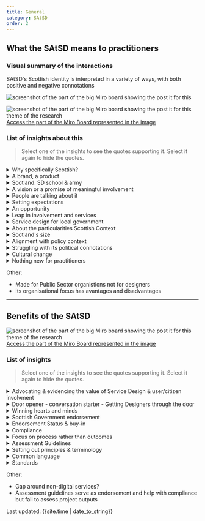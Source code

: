 ```yaml
---
title: General
category: SAtSD
order: 2
---
```


## What the SAtSD means to practitioners

### Visual summary of the interactions
SAtSD's Scottish identity is interpreted in a variety of ways, with both positive and negative connotations

![screenshot of the part of the big Miro board showing the post it for this](/practitioner-stories/images/SAtSD/satsd-graphic.png)

![screenshot of the part of the big Miro board showing the post it for this theme of the research](/practitioner-stories/images/SAtSD/satsd-gen1.png)
[Access the part of the Miro Board represented in the image](https://miro.com/app/board/o9J_ldOzA14=/?moveToWidget=3074457352333735753&cot=14)

### List of insights about this

> Select one of the insights to see the quotes supporting it. Select it again to hide the quotes.

 <details>
 <summary>Why specifically Scottish?</summary>
 <ul>
 <li>Why is there the SAtSD? Why isn’t it just service design? It needs to be sold to me that there should be a special Scottish way</li>
<li>Colleagues in [...] different places talk about the approach of Scottish design. It's just about service design</li>
<li>I quite often hear ‘well, why is it Scottish approach, why is it different to service design?’</li>
<li>Does Scotland want to be different? Are they setting themselves out to be different? And then failing at being different</li>
 </ul>
 </details>
 <details>
 <summary>A brand, a product</summary>
 <ul>
 <li>It's an approach that has been packaged up along with resources and assets to codify and standardise practice, so to me it's a product and a brand [...] it feels like it's a brand that's been promoted</li>
 </ul>
 </details>
 <details>
 <summary>Scotland: SD school & army</summary>
 <ul>
 <li>It gives the impression that design is over here, and that we are building an army of designers to be the biggest design school in the world. So for that reason again, it feels like it's a brand that's been promoted</li>
<li>We have this ambition about Scotland being almost like a design school and, you know, people being equipped with the skills to understand what is expected of them and how they can participate</li>
 </ul>
 </details>
 <details>
 <summary>A vision or a promise of meaningful involvement</summary>
 <ul>
 <li>Service design is everybody’s business. [...] we sometimes present SD as if it is just for the cool kids. It is not, it is for everybody, it is for every citizen. You know, that right to co-design or at least to influence, to have a say on the services that you as a citizen receive; that right to help determine how those work, that's what it means to me</li>
<li>It's almost like a kind of promise I suppose, from Scottish Government about taking a citizen-led approach about how they design their services. So kind of like putting a stake in the ground and saying: "that's how we want to work, this is the approach that we would like to take and this is our promise to put the citizens at the centre of how we do public services"</li>
<li>An idea and a principle which encourages people to ensure that they are not designing in their own heads, that they are taking that design out of their own heads and that they are pushing away from them. For me the big part of it is "where is the power in any design activity?" if the power is with you as a designer, as a researcher, as a content or service designer, then it's in the wrong place. Now that's not to say that specialist skills should not be there but we should try to push the power out to the actual service users and giving and encouraging them ways to engage with us more effectively</li>
<li>wWat I take from SAtSD, that's the hope for me, that it will become more ingrained across national and local government and 3rd sector. [...] for me it's going to be core competence: if your organisation is not doing this then you are missing out. and it's been quite proven that organisations if they do this, they get better</li>
<li>The Scottish approach is very much around trying to actively encourage us to get people into the room as much as possible, it's very easy to kind of forget, to do the primary research with some people, [...] but then when we get to the design process, they're out, we're the specialists, we know what we are doing, we're going to come up with this and there you go! it's forgotten. And I think that's where we're slightly different, I'm not saying we're unique, there are  places around the world that do that stuff, and do it well, but trying to make that a key part of the design, that's probably a bit more unique</li>
<li>What SAtSD means to me and why it is different to Service Design practice is that it is about inclusion and about being inclusive in its approach and how services are design and the process. So it is not just designing a service in a person-centred test, in a way, it’s about making sure that people can be involved inclusively in the design and delivery</li>
 </ul>
 </details>
 <details>
 <summary>People are talking about it</summary>
 <ul>
 <li>I have talked to [people] in Wales who are doing a bit of this work.
<li>I think it's landed well and when I speak to colleagues in London, and Manchester and different places they will talk about the approach of Scottish Design [...] They've heard about it potentially at conferences like SDinGov, some other work like Snook and some big authorities, [...] but also through the Scottish Government's own website and I know it's easy to access</li>

 </ul>
 </details>
 <details>
 <summary>Setting expectations</summary>
 <ul>
 <li>People from other countries look at it and they are like what‘s Scotland is doing is different. But it‘s not. And then, it kind of draws weird glances to be like: "does Scotland want to be different? Are they setting themselves out to be different? And then failing at being different. It sets weird expectations, I think</li>
 </ul>
 </details>
 <details>
 <summary>An opportunity</summary>
 <ul>
 <li>Taking a more assets based approach to the work that is being done, not just always approach people as always needing something that only our service can provide. Building on [what people are already doing] or identifying things that could be further developed or linked to other things or approaching people with the knowledge and the assumption that they already have a whole life and if that whole life doesn't include something that a service thinks it should then having a look at that approach and maybe flipping that a bit</li>
<li>And I think if any angle was desired to set out Scotland as different or as more forward leading, then I would want it to be that aspect of involving people in designing the design work. I‘m almost interested in saying “hey, we‘re the designers within the public sector in Scotland, and we don’t want to lead on the design work. We want to take it back. We want to help other people design their services and maybe that‘s what sets us apart</li>
 </ul>
 </details>
 <details>
 <summary>Leap in involvement and services</summary>
 <ul>
 <li>SAtSD is one of these core things that has this opportunity to really do a huge leap in different services and to have people more involved and take responsibilities, and maybe even design these services themselves, that would be the holy grail if you like</li>
 </ul>
 </details>
 <details>
 <summary>Service design for local government</summary>
 <ul>
 <li>The opportunity with the SAtSD is that we can get almost a more council and local view on how that could be applied. Because you cannot just lift from a text book or from a course and say let’s go and use this. It doesn’t quite work. You need a version for local government because we‘re so different in that aspect. [...] Having that national view on Scottish local government</li>
 </ul>
 </details>
 <details>
 <summary>About the particularities Scottish Context</summary>
 <ul>
 <li>There is an appetite to do things differently. There may not be an understanding across the board. But there is an absolute appetite to do things. And the SAtSD, you know, people are talking about it. That kind of provides me with the evidence that people want things to change. I can see the great ideas in there, and now I want to know how we do this, cause it’s actually really hard</li>
<li>It links so neatly to the Scottish approach to government, which is very much around the kind of community empowerment and the idea of with not for really really meaning that</li>
<li>To me it’s about the context we’ve got in Scotland, and it’s about how we apply it to the challenges we’ve got to delivering good public services in Scotland. And there are some core ideas there that are significantly, probably different to how other people may approach service design</li>
<li>To be able to speak to someone and say 'we have a user journey that covers all this' and 'this is how we operate'. [...] when you start describing that through the lens of users and these life events or these problem-cascades once you have described that to people, they are just nodding, going ‘yes, we totally get it, we are part of that’. And it has to live somewhere, but people need to be able to say ‘no, but this is something that we subscribe to and want to get properly in Scotland’. And to me that’s about the Scottish context</li>
<li>It is not a fake construct to me at all. I think that some people may be a bit cynical about it</li>
<li>Building digital stuff, thinking about agile, and looking at what government digital services were doing, and thinking: we need have to be able to do a digital transformation at the Scottish government and the Scottish public sector, but we need to do figure out how to do it in Scotland, because the context is very very different</li>
 </ul>
 </details>
<details>
<summary>Scotland's size</summary>
<ul>
 <li>The size of Scotland plays a factor in that and it's more to do with the size of the public sector, and the private sector and the relationship that that allows, because it's much easier to connect things together [...] if I'm working in one policy area, the other policy area is just sitting over there, I can talk to them, they are not a separate department, there are not in a separate town, ok, this should not be an issue in terms of remote working but it's an issue because there are kind of "out of sight out of mind" [...] I think size is a big factor</li>
 </ul>
</details>
 <details>
 <summary>Alignment with policy context</summary>
 <ul>
 <li>The different policy context that Scotland operates in. And I think that is more about inclusion, it’s more about bringing the right people to the table, taking time to make decisions... you know, my joke about Scotland is that England will have done it yesterday, Scotland will decide tomorrow. I mean that really positively about Scotland, in a policy context I think we really are about inclusive and genuine interest in putting people’s needs at the centre. I think that’s what makes it different and that’s what it is. It’s about aligning... I call it the cognitive operating system of a country. A country tends to sort of unite itself around what the government’s policies are. I think it’s aligned with that kind of cognitive system</li>
<li>My interest was picked and it felt we should have a national approach. It's about this consistency. [...] In Scotland at least, we've got progressive policy. It's leaning towards a wellbeing economy. We will never have a better opportunity to make that real. And I think that's encouraging, there are good example of this happening, just grassroots, there is lots of good noises and we will see what good actions come from that</li>

 </ul>
 </details>
 <details>
 <summary>Struggling with its political connotations</summary>
 <ul>
 <li>Because it‘s Scottish Government and because of who runs the SG, they do kind of need to say something like “oh, we got that special Scottish way of doing things”, which is not something that I‘m into. I find it very difficult to engage with something with that kind of apparent political lens to it</li>
 </ul>
 </details>
 <details>
 <summary>Cultural change</summary>
 <ul>
 <li>It's a cultural change thing [...] you are just creating a new context for it, and maybe that’s what needs to happen within Scotland just because of the desire to do everything slightly separately. I understand that</li>
 </ul>
 </details>
 <details>
 <summary>Nothing new for practitioners</summary>
 <ul>
 <li>It's nothing new, someone just put a label on it. [...] I suppose that people have been doing what we are doing for years and years, so it's nothing new; and I think we need to remember that. But I think that the terminology has changed and the way that people, and those roles sit within organisations have changed</li>
<li>I read it and i have to say that, yes of course, it seems so basic and yes, I don’t disagree with any of it, but of course you are doing that. That is just the bare minimum</li>
<li>It's just a retelling of things that are already exist in my opinion. [...] As a practitioner, there is nothing new in the SAtSD. [...] It is a very positive thing, [but] not critically advancing the discipline</li>
<li>To me, it’s actually a lot less about the practices. The practitioners know what they do, they know what design is, they know the design process</li>
<li>But for like as a practitioner myself and like my workload, it doesn’t really, I would say I’m not really bothered about it because I am practitioner and we are experts on our own and we know what we’re doing day to day. [...] The couple of pages, which is like the actual document, as a practitioner I don’t find them extremely helpful because it doesn’t say anything</li>
<li>Beyond using it for sending it to executives and as a resource, I‘m a bit confused to how else to use it and maybe that‘s the point of it. Maybe that‘s fine</li>
 </ul>
 </details>
 
Other:
 - Made for Public Sector organistions not for designers
 - Its organisational focus has avantages and disadvantages

<hr class="big">

## Benefits of the SAtSD

![screenshot of the part of the big Miro board showing the post it for this theme of the research](/practitioner-stories/images/SAtSD/satsd-gen2.png)
[Access the part of the Miro Board represented in the image](https://miro.com/app/board/o9J_ldOzA14=/?moveToWidget=3074457352333740932&cot=14)

### List of insights

> Select one of the insights to see the quotes supporting it. Select it again to hide the quotes.



<details>
<summary>Advocating & evidencing the value of Service Design & user/citizen involvment</summary>
<ul>
<li>It does great work in terms of advocating for involving users within design work. [...] It does great things in terms of informing people getting involved in design work or procuring design work. Why it is important to involve citizens within the services that you are creating. It‘s good for justifying why that‘s important [...] I love that it says, "if you don’t understand the needs of your citizens and you don’t understand how to co-design in a way that is fitting and appropriate for that person, involve that person in the planning. So that they can help you plan it."</li>
<li>It’s incredibly passive at the moment in terms of how we engage with users, and actually that’s because it is really difficult.  [... The SAtSD is] breaking some of those barriers so we can really do good service design more. We can design good services that work for people, not based on ego or organisation or constraints, everyone is in that together. And it’s not easy, but it’s really necessary</li>
<li>On a higher level - in terms of operation, of Scotland, and from the perspective of me working in an over-bureaucratic organisation - being a public service but not really doing service design, I think it’s extremely valuable to have. Because it then looks like government is doing it and here are some tools like guidance and toolkits, and it just proves the value for other organisations to do it as well. [...] I guess my aim has always been “here is the justification of why we need service design, here is the impact it made to other organisations, here is the Scottish Approach to Service Design and blah blah blah</li>
</ul>
</details>
<details>
<summary>Door opener - conversation starter - Getting Designers through the door</summary>
<ul>
<li>Working in the [public sector], I’ve had a six-month struggle to not even implement it, just get people to acknowledge that it is an ok thing to do. So I can see now more and more how smart it is</li>
<li>It gets me through the door . [...] It is a great tool, and a kind of methodology to take it into organisations and say: ‘look, this is what I do, the evidence for why we're trying to do it, where it has evolved from...’</li>
<li>SAtSD has opened up a conversation and has people gathering around it, so for me it's been a great way to find people and to locate people to talk to, or to avoid</li>

</ul>
</details>
<details>
<summary>Winning hearts and minds</summary>
<ul>
<li>What the Government is doing, the playbook [...] is your manual. But actually they’ve got to win hearts and minds. I think the SAtSD has been about winning hearts and minds, and being a community in the way they have done the training and built that up. I’ve definitely seen that. [...]  with something like the SAtSD, there’s a nervousness, so you can be quite purist about it: ‘it must be done this way’, ‘it’s got to be done this way’. I think it is more about principles and hearts and minds than it is about practice</li>
<li>I think it is positive that it is there [...] You can see that the public sector responds to stuff like this [..] they have to reorient how  they work</li>
<li>The Scottish approach to service design has helped us give us a kind of philosophy that helped us get design closer to the people. But if we are serious about service design being everybody's business, then it has to be everybody. It's not just about people working in local government, it's not just about the more articulate people, who were always members of the public that would put their hands out when the NHS is asking for a public consultation. It has to be Everybody</li>
</ul>
</details>
<details>
<summary>Scottish Government endorsement</summary>
<ul>
<li>So, I think the biggest benefit of the Scottish Approach to Service Design is almost the endorsement of the Scottish Government</li>
<li>We need to build to point to that and say ‘no, but we’ve got an agreement at the highest levels in government, that that’s the way we work. We’ve embedded it into, wherever our mandates exist. We managed to integrate it in there, and we got support from the community to do it</li>
</ul>
</details>
<details>
<summary>Endorsement Status & buy-in</summary>
<ul>
<li>I guess I see the value of it as being more buying in and show-the-impact type of thing. [...] But as a form to present to executives or whatever I would use it. It‘s branded with a logo, so use it because there is a logo on it</li>
</ul>
</details>
<details>
<summary>Compliance</summary>
<ul>
<li>I've used it to beat people up when they don’t let me do my job [...] it is being useful as a sort of official compliance document. It gives us status, the same status, [...]  I hope, than information governance, or open source code, and things like that</li>
</ul>
</details>
<details>
<summary>Focus on process rather than outcomes</summary>
<ul>
<li>It focuses on the process [... ] it sort of says: ‘during your project, have you done this and this?’ rather than ‘have you produced this and that outcome’. And that is really useful, because we can really say to people, you know, we are supposed to comply, so this is the process that we need to implement</li>
<li>A process which makes us think of the service user and thinking about their life journey, not our internal structure, that will inevitable result in us going: hang on a second, this bit of this journey has nothing to do with us, [..], what do we need to do now? so it's forcing us to think in someone else's shoes which really what we should be doing, or what good design should be doing</li>
</ul>
</details>
<details>
<summary>Assessment Guidelines</summary>
<ul>
<li>I think the maturity modelling piece is useful as well because we can score ourselves against others and say, where we need to be to move up to the next level</li>
<li>It has actually been a lot more useful than I ever thought it would be. [...] the SAtSD assessment [...] has been really helpful because I need to beat people a bit to listen to service design so I really want to do it I think it is a useful tool to say, ‘look, we have to comply with this so here is the assessment, we can rate ourselves and then see how we are doing, and turns out we probably should be talking to more people</li>
</ul>
</details>
<details>
<summary>Setting out principles & terminology</summary>
<ul>
<li>I recognise that it‘s an important thing to set out as a set of principles</li>
</ul>
</details>
<details>
<summary>Common language</summary>
<ul>
<li>The ability to put it out in plain English the benefit of it and how a council can use it. It is really helpful</li>
<li>People are developing the language to be talking about it within a service design context; which I think is really </li>helpful because it allows us to be able to articulate what we do a bit better,  and gives people a frame of reference. [...] Before I came on board, the partnership had time to be introduced to this tool and they are using a lot of the language involved in the tool</li>
<li>There is a commonality of language and understanding of the principles, and the why and the need,</li>
</ul>
</details>
<details>
<summary>Standards</summary>
<ul>
<li>And then the standards I guess, they are more for digital services</li>
</ul>
</details>

Other:
- Gap around non-digital services?
- Assessment guidelines serve as endorsement and help with compliance but fail to assess project outputs


<div>Last updated: {{site.time | date_to_string}}</div>

